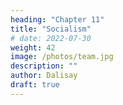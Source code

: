 ```yaml
---
heading: "Chapter 11"
title: "Socialism"
# date: 2022-07-30
weight: 42
image: /photos/team.jpg
description: ""
author: Dalisay
draft: true
---
```

